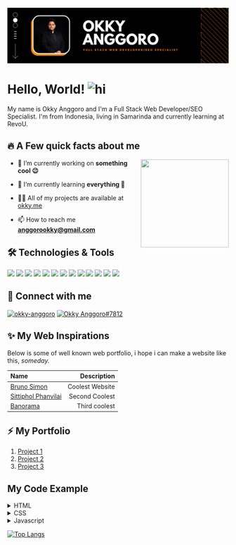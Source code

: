 ![](./assets/okky-banner.png "Okky Anggoro")

# Hello, World! <img src="https://user-images.githubusercontent.com/1303154/88677602-1635ba80-d120-11ea-84d8-d263ba5fc3c0.gif" width="28px" height="28px" alt="hi">

My name is Okky Anggoro and I'm a Full Stack Web Developer/SEO Specialist. I'm from Indonesia, living in Samarinda and currently learning at RevoU.

## :fire: A Few quick facts about me

<img align="right" src="https://media.giphy.com/media/H1dxi6xdh4NGQCZSvz/giphy.gif" width="200" height="200" />

- 🔭 I’m currently working on **something cool 😉**

- 🌱 I’m currently learning **everything 🤣**

- 👨‍💻 All of my projects are available at [okky.me](okky.me)

- 📫 How to reach me **anggorookky@gmail.com**

## :hammer_and_wrench: Technologies & Tools

![](https://img.shields.io/badge/HTML-239120?style=for-the-badge&logo=html5&logoColor=white)
![](https://img.shields.io/badge/CSS-239120?&style=for-the-badge&logo=css3&logoColor=white)
![](https://img.shields.io/badge/JavaScript-F7DF1E?style=for-the-badge&logo=javascript&logoColor=black)
![](https://img.shields.io/badge/Node.js-43853D?style=for-the-badge&logo=node.js&logoColor=white)
![](https://img.shields.io/badge/Express.js-404D59?style=for-the-badge)
![](https://img.shields.io/badge/React-20232A?style=for-the-badge&logo=react&logoColor=61DAFB)
![](https://img.shields.io/badge/PostgreSQL-316192?style=for-the-badge&logo=postgresql&logoColor=white)
![](https://img.shields.io/badge/MongoDB-4EA94B?style=for-the-badge&logo=mongodb&logoColor=white)
![](https://img.shields.io/badge/Google%20Analytics-E37400?style=for-the-badge&logo=google%20analytics&logoColor=white)
![](https://img.shields.io/badge/Cloudflare-F38020?style=for-the-badge&logo=Cloudflare&logoColor=white)
![](https://img.shields.io/badge/Digital_Ocean-0080FF?style=for-the-badge&logo=DigitalOcean&logoColor=white)
![](https://img.shields.io/badge/Vercel-000000?style=for-the-badge&logo=vercel&logoColor=white)
![](https://img.shields.io/badge/Visual_Studio_Code-0078D4?style=for-the-badge&logo=visual%20studio%20code&logoColor=white)

## :rocket: Connect with me

<a href="https://linkedin.com/in/okky-anggoro" target="blank"><img align="center" src="https://img.shields.io/badge/LinkedIn-0077B5?style=for-the-badge&logo=linkedin&logoColor=white" alt="okky-anggoro" height="30" width="100" /></a>
<a href="https://discord.gg/Okky Anggoro#7812" target="blank"><img align="center" src="https://img.shields.io/badge/Discord-7289DA?style=for-the-badge&logo=discord&logoColor=white" alt="Okky Anggoro#7812" height="30" width="100" /></a>

## :sparkles: My Web Inspirations

Below is some of well known web portfolio, i hope i can make a website like this, _someday._

| Name                                               |     Description |
| :------------------------------------------------- | --------------: |
| [Bruno Simon](https://bruno-simon.com/)            | Coolest Website |
| [Sittiphol Phanvilai](https://nuuneoi.com/profile) |  Second Coolest |
| [Banorama](https://banorama.banenor.no/)           |   Third coolest |

## :zap: My Portfolio

1. [Project 1](https://github.com/anggr/ProjectAlpha-MERN)
2. [Project 2](https://github.com/anggr/Alpha-BE-Pg)
3. [Project 3](https://github.com/anggr/Gamepedia)

## My Code Example

<details>
  <summary> HTML</summary>

```HTML
<main class="content">
  <h1>Hello World</h1>
  <p>This is a paragraph.</p>
</main>
```

</details>

<details>
  <summary> CSS</summary>

```CSS
.content {
  color: #111;
  font-size: 1.2rem;
}
```

</details>

<details>
  <summary> Javascript</summary>

```js
const text = "Hello World";
console.log(text);
```

</details>


[![Top Langs](https://github-readme-stats.vercel.app/api/top-langs/?username=anggr&layout=compact&langs_count=3)](https://github.com/anggr/github-readme-stats)
